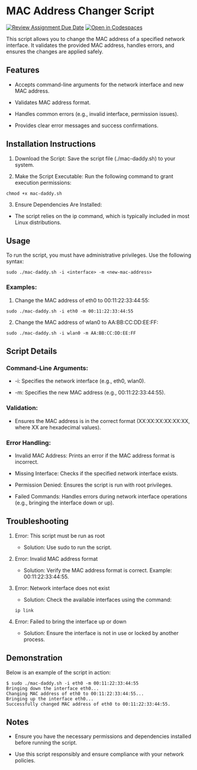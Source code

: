 # MAC Address Changer Script

[![Review Assignment Due Date](https://classroom.github.com/assets/deadline-readme-button-22041afd0340ce965d47ae6ef1cefeee28c7c493a6346c4f15d667ab976d596c.svg)](https://classroom.github.com/a/tp86o73G)
[![Open in Codespaces](https://classroom.github.com/assets/launch-codespace-2972f46106e565e64193e422d61a12cf1da4916b45550586e14ef0a7c637dd04.svg)](https://classroom.github.com/open-in-codespaces?assignment_repo_id=17743676)



This script allows you to change the MAC address of a specified network interface. It validates the provided MAC address, handles errors, and ensures the changes are applied safely.

## Features

- Accepts command-line arguments for the network interface and new MAC address.

- Validates MAC address format.

- Handles common errors (e.g., invalid interface, permission issues).

- Provides clear error messages and success confirmations.

## Installation Instructions

1. Download the Script:
Save the script file (./mac-daddy.sh) to your system.

2. Make the Script Executable:
Run the following command to grant execution permissions:

```
chmod +x mac-daddy.sh
```

3. Ensure Dependencies Are Installed:

 - The script relies on the ip command, which is typically included in most Linux distributions.

## Usage

To run the script, you must have administrative privileges. Use the following syntax:

```
sudo ./mac-daddy.sh -i <interface> -m <new-mac-address>
```

### Examples:

1. Change the MAC address of eth0 to 00:11:22:33:44:55:

```
sudo ./mac-daddy.sh -i eth0 -m 00:11:22:33:44:55
```

2. Change the MAC address of wlan0 to AA:BB:CC:DD:EE:FF:

```
sudo ./mac-daddy.sh -i wlan0 -m AA:BB:CC:DD:EE:FF
```

## Script Details
### Command-Line Arguments:

- -i: Specifies the network interface (e.g., eth0, wlan0).

- -m: Specifies the new MAC address (e.g., 00:11:22:33:44:55).

### Validation:

- Ensures the MAC address is in the correct format (XX:XX:XX:XX:XX:XX, where XX are hexadecimal values).

### Error Handling:

- Invalid MAC Address: Prints an error if the MAC address format is incorrect.

- Missing Interface: Checks if the specified network interface exists.

- Permission Denied: Ensures the script is run with root privileges.

- Failed Commands: Handles errors during network interface operations (e.g., bringing the interface down or up).

## Troubleshooting

1. Error: This script must be run as root

    - Solution: Use sudo to run the script.

2. Error: Invalid MAC address format

    - Solution: Verify the MAC address format is correct. Example: 00:11:22:33:44:55.

3. Error: Network interface does not exist

    - Solution: Check the available interfaces using the command:

    ```
    ip link
    ```

4. Error: Failed to bring the interface up or down

    - Solution: Ensure the interface is not in use or locked by another process.

## Demonstration

Below is an example of the script in action:

```
$ sudo ./mac-daddy.sh -i eth0 -m 00:11:22:33:44:55
Bringing down the interface eth0...
Changing MAC address of eth0 to 00:11:22:33:44:55...
Bringing up the interface eth0...
Successfully changed MAC address of eth0 to 00:11:22:33:44:55.
```

## Notes

- Ensure you have the necessary permissions and dependencies installed before running the script.

- Use this script responsibly and ensure compliance with your network policies.

